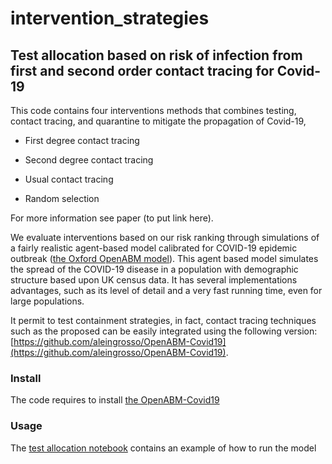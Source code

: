 # intervention_strategies
## Test allocation based on risk of infection from first and second order contact tracing for Covid-19

This code contains four interventions methods that combines testing, contact tracing, and quarantine to mitigate the propagation of Covid-19,

 - First degree contact tracing
* Second degree contact tracing
+ Usual contact tracing
- Random selection

For more information see paper (to put link here). 
  
 We evaluate interventions based on our risk ranking through simulations of a fairly realistic agent-based model calibrated for COVID-19 epidemic outbreak ([the Oxford OpenABM model](https://github.com/BDI-pathogens/OpenABM-Covid19)). 
 This agent based model simulates the spread of the COVID-19 disease in a population with demographic structure based upon UK census data.  It has several implementations advantages, such as its level of detail and a very fast running time, even for large populations. 
 
 It permit to test containment strategies, in fact, contact tracing techniques such as the proposed can be easily integrated using the following version: [https://github.com/aleingrosso/OpenABM-Covid19](https://github.com/aleingrosso/OpenABM-Covid19). 

### Install
The code requires to install [the OpenABM-Covid19](https://github.com/aleingrosso/OpenABM-Covid19)

### Usage
The [test allocation notebook](https://github.com/gbayolo26/intervention_strategies/blob/main/Test_allocation.ipynb) contains an example of how to run the model
